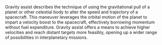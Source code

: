 
Gravity assist describes the technique of using the gravitational pull of a planet or other celestial body to alter the speed and trajectory of a spacecraft. This maneuver leverages the orbital motion of the planet to impart a velocity boost to the spacecraft, effectively borrowing momentum without fuel expenditure. Gravity assist offers a means to achieve higher velocities and reach distant targets more feasibly, opening up a wider range of possibilities in interplanetary missions. 

